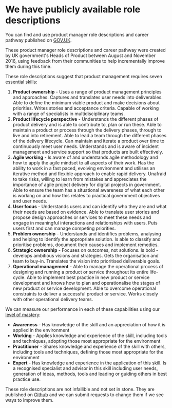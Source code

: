 # We have publicly available role descriptions

You can find and use product manager role descriptions and career pathway published on [GOV.UK](https://www.gov.uk/government/collections/digital-data-and-technology-profession-capability-framework#product-and-delivery:-product-manager).

These product manager role descriptions and career pathway were created by UK government's Heads of Product between August and November 2016, using feedback from their communities to help incrementally improve them during this time. 

These role descriptions suggest that product management requires seven essential skills:

1. **Product ownership** - Uses a range of product management principles and approaches. Captures and translates user needs into deliverables. Able to define the minimum viable product and make decisions about priorities. Writes stories and acceptance criteria. Capable of working with a range of specialists in multidisciplinary teams.
2. **Product lifecycle perspective** - Understands the different phases of product delivery and is able to contribute to, plan or run these. Able to maintain a product or process through the delivery phases, through to live and into retirement. Able to lead a team through the different phases of the delivery lifecycle. Can maintain and iterate a product over time to continuously meet user needs. Understands and is aware of incident management and service support so that products are built effectively.
3. **Agile working** - Is aware of and understands agile methodology and how to apply the agile mindset to all aspects of their work. Has the ability to work in a fast paced, evolving environment and utilises an iterative method and flexible approach to enable rapid delivery. Unafraid to take risks, willing to learn from mistakes and appreciates the importance of agile project delivery for digital projects in government. Able to ensure the team has a situational awareness of what each other is working on and how this relates to practical government objectives and user needs.
4. **User focus** - Understands users and can identify who they are and what their needs are based on evidence. Able to translate user stories and propose design approaches or services to meet these needs and engage in meaningful interactions and relationships with users. Puts users first and can manage competing priorities.
5. **Problem ownership** - Understands and identifies problems, analysing and helping to identify the appropriate solution. Is able to classify and prioritise problems, document their causes and implement remedies.
6. **Strategic ownership** - Focuses on outcomes, not solutions. Is bold - develops ambitious visions and strategies. Gets the organisation and team to buy-in. Translates the vision into prioritised deliverable goals.
7. **Operational management**  - Able to manage the operational process of designing and running a product or service throughout its entire life-cycle. Able to implement best practice in new product or service development and knows how to plan and operationalise the stages of new product or service development. Able to overcome operational constraints to deliver a successful product or service. Works closely with other operational delivery teams.

We can measure our performance in each of these capabilities using our [level of mastery](https://www.gov.uk/government/publications/product-manager-roles-skill-levels/product-manager-roles-skill-levels):

- **Awareness** - Has knowledge of the skill and an appreciation of how it is applied in the environment
- **Working** - Applies knowledge and experience of the skill, including tools and techniques, adopting those most appropriate for the environment 
- **Practitioner** - Shares knowledge and experience of the skill with others, including tools and techniques, defining those most appropriate for the environment
- **Expert** - Has knowledge and experience in the application of this skill. Is a recognised specialist and advisor in this skill including user needs, generation of ideas, methods, tools and leading or guiding others in best practice use.

These role descriptions are not infallible and not set in stone. They are published on [Github](https://github.com/alphagov/ddat-pathway-product-service-manager) and we can submit requests to change them if we see ways to improve them.
